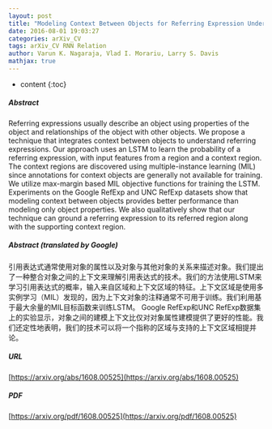 ```yaml
---
layout: post
title: "Modeling Context Between Objects for Referring Expression Understanding"
date: 2016-08-01 19:03:27
categories: arXiv_CV
tags: arXiv_CV RNN Relation
author: Varun K. Nagaraja, Vlad I. Morariu, Larry S. Davis
mathjax: true
---
```


* content
{:toc}

##### Abstract
Referring expressions usually describe an object using properties of the object and relationships of the object with other objects. We propose a technique that integrates context between objects to understand referring expressions. Our approach uses an LSTM to learn the probability of a referring expression, with input features from a region and a context region. The context regions are discovered using multiple-instance learning (MIL) since annotations for context objects are generally not available for training. We utilize max-margin based MIL objective functions for training the LSTM. Experiments on the Google RefExp and UNC RefExp datasets show that modeling context between objects provides better performance than modeling only object properties. We also qualitatively show that our technique can ground a referring expression to its referred region along with the supporting context region.

##### Abstract (translated by Google)
引用表达式通常使用对象的属性以及对象与其他对象的关系来描述对象。我们提出了一种整合对象之间的上下文来理解引用表达式的技术。我们的方法使用LSTM来学习引用表达式的概率，输入来自区域和上下文区域的特征。上下文区域是使用多实例学习（MIL）发现的，因为上下文对象的注释通常不可用于训练。我们利用基于最大余量的MIL目标函数来训练LSTM。 Google RefExp和UNC RefExp数据集上的实验显示，对象之间的建模上下文比仅对对象属性建模提供了更好的性能。我们还定性地表明，我们的技术可以将一个指称的区域与支持的上下文区域相提并论。

##### URL
[https://arxiv.org/abs/1608.00525](https://arxiv.org/abs/1608.00525)

##### PDF
[https://arxiv.org/pdf/1608.00525](https://arxiv.org/pdf/1608.00525)

